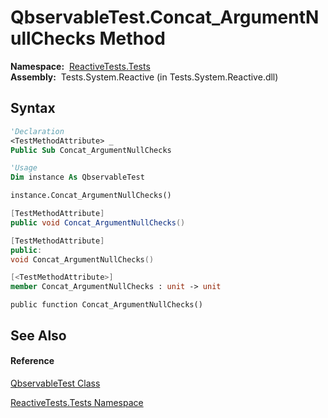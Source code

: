 # QbservableTest.Concat\_ArgumentNullChecks Method

**Namespace:**  [ReactiveTests.Tests](ReactiveTests.Tests\ReactiveTests.Tests.md)  
**Assembly:**  Tests.System.Reactive (in Tests.System.Reactive.dll)

## Syntax

```vb
'Declaration
<TestMethodAttribute> _
Public Sub Concat_ArgumentNullChecks
```

```vb
'Usage
Dim instance As QbservableTest

instance.Concat_ArgumentNullChecks()
```

```csharp
[TestMethodAttribute]
public void Concat_ArgumentNullChecks()
```

```c++
[TestMethodAttribute]
public:
void Concat_ArgumentNullChecks()
```

```fsharp
[<TestMethodAttribute>]
member Concat_ArgumentNullChecks : unit -> unit 
```

```jscript
public function Concat_ArgumentNullChecks()
```

## See Also

#### Reference

[QbservableTest Class](QbservableTest\QbservableTest.md)

[ReactiveTests.Tests Namespace](ReactiveTests.Tests\ReactiveTests.Tests.md)




